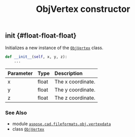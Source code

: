 ﻿---
title: ObjVertex constructor
second_title: Aspose.CAD for Python via .NET API References
description: 
type: docs
weight: 10
url: /python-net/aspose.cad.fileformats.obj.vertexdata/objvertex/__init__/
is_root: false
---

## __init__ {#float-float-float}

Initializes a new instance of the [`ObjVertex`](/cad/python-net/aspose.cad.fileformats.obj.vertexdata/objvertex) class.



```python
def __init__(self, x, y, z):
    ...
```


| Parameter | Type | Description |
| :- | :- | :- |
| x | float | The x coordinate. |
| y | float | The y coordinate. |
| z | float | The z coordinate. |



### See Also
* module [`aspose.cad.fileformats.obj.vertexdata`](../../)
* class [`ObjVertex`](/cad/python-net/aspose.cad.fileformats.obj.vertexdata/objvertex)
